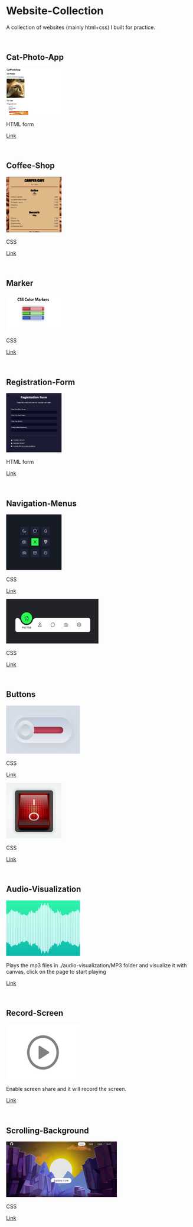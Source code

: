 # Website-Collection

A collection of websites (mainly html+css) I built for practice.

<br />

## Cat-Photo-App
[<img src="./cat-photo-app/cat-photo-app.jpg" width="150" height="125">](https://wenbin1354.github.io/Website-Collection/cat-photo-app/cat-photo-app.html)

HTML form

[Link](https://wenbin1354.github.io/Website-Collection/cat-photo-app/cat-photo-app.html)

<br />

## Coffee-Shop
[<img src="./coffee-shop/coffee-shop.jpg" width="150" height="150">](https://wenbin1354.github.io/Website-Collection/coffee-shop/coffee-shop.html)

CSS

[Link](https://wenbin1354.github.io/Website-Collection/coffee-shop/coffee-shop.html)

<br />

## Marker

[<img src="./marker/marker.jpg" width="150" height="100">](https://wenbin1354.github.io/Website-Collection/marker/marker.html)

CSS

[Link](https://wenbin1354.github.io/Website-Collection/marker/marker.html)

<br />

## Registration-Form
[<img src="./registration-form/registration-form.jpg" width="150" height="160">](https://wenbin1354.github.io/Website-Collection/registration-form/registration-form.html)

HTML form

[Link](https://wenbin1354.github.io/Website-Collection/registration-form/registration-form.html)

<br />

## Navigation-Menus
[<img src="./navigation-menus/navigation-menu.jpg" width="150" height="150">](https://wenbin1354.github.io/Website-Collection/navigation-menus/navigation-menu.html)

CSS

[Link](https://wenbin1354.github.io/Website-Collection/navigation-menus/navigation-menu.html)

[<img src="./navigation-menus/navigation-menu1.jpg" width="250" height="120">](https://wenbin1354.github.io/Website-Collection/navigation-menus/navigation-menu1.html)

CSS

[Link](https://wenbin1354.github.io/Website-Collection/navigation-menus/navigation-menu1.html)

<br />

## Buttons
[<img src="./buttons/button.jpg" width="200" height="130">](https://wenbin1354.github.io/Website-Collection/buttons/button.html)

CSS

[Link](https://wenbin1354.github.io/Website-Collection/buttons/button.html)

[<img src="./buttons/button1.jpg" width="150" height="150">](https://wenbin1354.github.io/Website-Collection/buttons/button1.html)

CSS

[Link](https://wenbin1354.github.io/Website-Collection/buttons/button1.html)

<br />

## Audio-Visualization
[<img src="./audio-visualization/audio-visualization.jpg" width="200" height="150">](https://wenbin1354.github.io/Website-Collection/audio-visualization/audio-visualization.html)

Plays the mp3 files in ./audio-visualization/MP3 folder and visualize it with canvas, click on the page to start playing

[Link](https://wenbin1354.github.io/Website-Collection/audio-visualization/audio-visualization.html)

<br />

## Record-Screen
[<img src="./record-screen/record-screen.jpg" width="200" height="150">](https://wenbin1354.github.io/Website-Collection/record-screen/record-screen.html)

Enable screen share and it will record the screen.

[Link](https://wenbin1354.github.io/Website-Collection/record-screen/record-screen.html)

<br />

## Scrolling-Background
[<img src="./scrolling-background/scrolling-background.jpg" width="300" height="150">](https://wenbin1354.github.io/Website-Collection/scrolling-background/scrolling-background.html)

CSS

[Link](https://wenbin1354.github.io/Website-Collection/scrolling-background/scrolling-background.html)